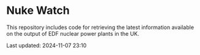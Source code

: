 # Nuke Watch

This repository includes code for retrieving the latest information available on the output of EDF nuclear power plants in the UK.

Last updated: 2024-11-07 23:10